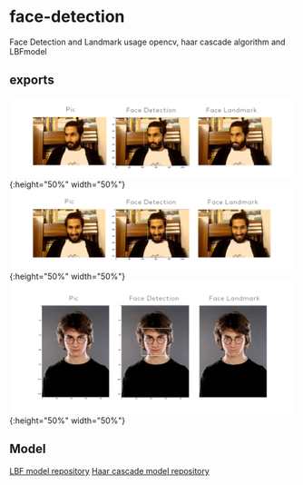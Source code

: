 # face-detection
Face Detection and Landmark usage opencv, haar cascade algorithm and LBFmodel


## exports
![mahdi](images/me1.jpg){:height="50%" width="50%"}
![mahdi](images/me2.jpg){:height="50%" width="50%"}
![harry-potter](images/harry-potter.jpg){:height="50%" width="50%"}

## Model
[LBF model repository](https://raw.githubusercontent.com/kurnianggoro/GSOC2017/master/data/lbfmodel.yaml)
[Haar cascade model repository](https://raw.githubusercontent.com/opencv/opencv/master/data/haarcascades/haarcascade_frontalface_alt2.xml)
